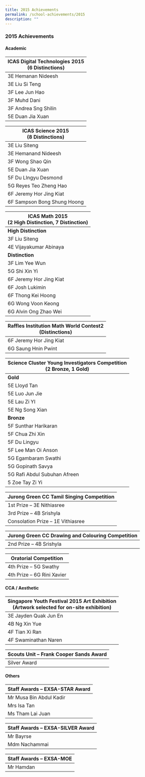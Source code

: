 ```yaml
---
title: 2015 Achievements
permalink: /school-achievements/2015
description: ""
---
```

### 2015 Achievements

#### Academic

| ICAS Digital Technologies 2015<br>(6 Distinctions) 	|
|---	|
| 3E Hemanan Nideesh 	|
| 3E Liu Si Teng 	|
| 3F Lee Jun Hao 	|
| 3F Muhd Dani 	|
| 3F Andrea Sng Shilin 	|
| 5E Duan Jia Xuan 	|

| ICAS Science 2015<br>(8 Distinctions) 	|
|---	|
| 3E Liu Siteng 	|
| 3E Hemanand Nideesh 	|
| 3F Wong Shao Qin 	|
| 5E Duan Jia Xuan 	|
| 5F Du LIngyu Desmond 	|
| 5G Reyes Teo Zheng Hao 	|
| 6F Jeremy Hor Jing Kiat 	|
| 6F Sampson Bong Shung Hoong 	|

| ICAS Math 2015<br>(2 High Distinction, 7 Distinction) 	|
|---	|
| **High Distinction** 	|
| 3F Liu Siteng 	|
| 4E Vijayakumar Abinaya 	|
| **Distinction** 	|
| 3F Lim Yee Wun 	|
| 5G Shi Xin Yi 	|
| 6F Jeremy Hor Jing Kiat 	|
| 6F Josh Lukimin 	|
| 6F Thong Kei Hoong 	|
| 6G Wong Voon Keong 	|
| 6G Alvin Ong Zhao Wei 	|

| Raffles Institution Math World Contest2<br>(Distinctions) 	|
|---	|
| 6F Jeremy Hor Jing Kiat 	|
| 6G Saung Hnin Pwint 	|

| Science Cluster Young Investigators Competition<br>(2 Bronze, 1 Gold) 	|
|---	|
| **Gold** 	|
| 5E Lloyd Tan 	|
| 5E Luo Jun Jie 	|
| 5E Lau Zi YI 	|
| 5E Ng Song Xian 	|
| **Bronze** 	|
| 5F Sunthar Harikaran 	|
| 5F Chua Zhi Xin 	|
| 5F Du Lingyu 	|
| 5F Lee Man Oi Anson 	|
| 5G Egambaram Swathi 	|
| 5G Gopinath Savya 	|
| 5G Rafi Abdul Subuhan Afreen 	|
| 5 Zoe Tay Zi Yi 	|

| Jurong Green CC Tamil Singing Competition 	|
|---	|
| 1st Prize – 3E Nithiasree 	|
| 3rd Prize – 4B Srishyla 	|
| Consolation Prize – 1E Vithiasree 	|

| Jurong Green CC Drawing and Colouring Competition 	|
|---	|
| 2nd Prize – 4B Srishyla 	|

| Oratorial Competition 	|
|---	|
| 4th Prize – 5G Swathy 	|
| 4th Prize – 6G Rini Xavier 	|

#### CCA / Aesthetic

| Singapore Youth Festival 2015 Art Exhibition<br>(Artwork selected for on-site exhibition) 	|
|---	|
| 3E Jayden Quak Jun En 	|
| 4B Ng Xin Yue 	|
| 4F Tian Xi Ran 	|
| 4F Swaminathan Naren 	|

| Scouts Unit – Frank Cooper Sands Award 	|
|---	|
| Silver Award 	|

#### Others

| Staff Awards – EXSA-STAR Award 	|
|---	|
| Mr Musa Bin Abdul Kadir 	|
| Mrs Isa Tan 	|
| Ms Tham Lai Juan 	|

| Staff Awards – EXSA-SILVER Award 	|
|---	|
| Mr Bayrse 	|
| Mdm Nachammai 	|

| Staff Awards – EXSA-MOE 	|
|---	|
| Mr Hamdan 	|



